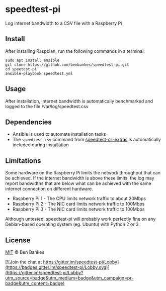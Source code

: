 # speedtest-pi
Log internet bandwidth to a CSV file with a Raspberry Pi

## Install
After installing Raspbian, run the following commands in a terminal:

```
sudo apt install ansible
git clone https://github.com/benbankes/speedtest-pi.git
cd speetest-pi
ansible-playbook speedtest.yml
```

## Usage

After installation, internet bandwidth is automatically benchmarked and logged to the file /var/log/speedtest.csv

## Dependencies

- Ansible is used to automate installation tasks
- The `speedtest-csv` command from [speedtest-cli-extras](https://github.com/HenrikBengtsson/speedtest-cli-extras) is automatically included during installation

## Limitations

Some hardware on the Raspberry Pi limits the network throughput that can be achieved.  If the internet bandwidth is above these limits, the log may report bandwidths that are below what can be achieved with the same internet connection on different hardware.

- Raspberry Pi 1 - The CPU limits network traffic to about 20Mbps
- Raspberry Pi 2 - The NIC card limits network traffic to 100Mbps
- Raspberry Pi 3 - The NIC card limits network traffic to 100Mbps

Although untested, speedtest-pi will probably work perfectly fine on any Debian-based operating system (eg. Ubuntu) with Python 2 or 3.

## License

[MIT](LICENSE) © Ben Bankes

[![Join the chat at https://gitter.im/speedtest-pi/Lobby](https://badges.gitter.im/speedtest-pi/Lobby.svg)](https://gitter.im/speedtest-pi/Lobby?utm_source=badge&utm_medium=badge&utm_campaign=pr-badge&utm_content=badge)
